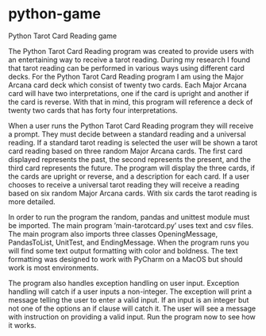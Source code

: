 # python-game
Python Tarot Card Reading game

The Python Tarot Card Reading program was created to provide users with an entertaining way to receive a tarot reading. During my research I found that tarot reading can be performed in various ways using different card decks. For the Python Tarot Card Reading program I am using the Major Arcana card deck which consist of twenty two cards. Each Major Arcana card will have two interpretations, one if the card is upright and another if the card is reverse. With that in mind, this program will reference a deck of twenty two cards that has forty four interpretations.

When a user runs the Python Tarot Card Reading program they will receive a prompt. They must decide between a standard reading and a universal reading. If a standard tarot reading is selected the user will be shown a tarot card reading based on three random Major Arcana cards. The first card displayed represents the past, the second represents the present, and the third card represents the future. The program will display the three cards, if the cards are upright or reverse, and a description for each card. If a user chooses to receive a universal tarot reading they will receive a reading based on six random Major Arcana cards. With six cards the tarot reading is more detailed.

In order to run the program the random, pandas and unittest module must be imported. The main program ’main-tarotcard.py’ uses text and csv files. The main program also imports three classes OpeningMessage, PandasToList, UnitTest, and EndingMessage. When the program runs you will find some text output formatting with color and boldness. The text formatting was designed to work with PyCharm on a MacOS but should work is most environments.

The program also handles exception handling on user input. Exception handling will catch if a user inputs a non-integer. The exception will print a message telling the user to enter a valid input. If an input is an integer but not one of the options an if clause will catch it. The user will see a message with instruction on providing a valid input. Run the program now to see how it works.
